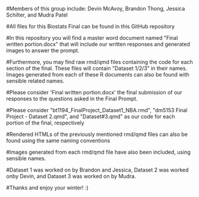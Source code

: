 #Members of this group include: Devin McAvoy, Brandon Thong, Jessica Schilter, and Mudra Patel

#All files for this Biostats Final can be found in this GitHub repository

#In this repository you will find a master word document named "Final written portion.docx" that will include our written responses and generated images to answer the prompt. 

#Furthermore, you may find raw rmd/qmd files containing the code for each section of the final. These files will contain "Dataset 1/2/3" in their names. Images generated from each of these R documents can also be found with sensible related names. 

#Please consider 'Final written portion.docx' the final submission of our responses to the questions asked in the Final Prompt.

#Please consider "bt1194_FinalProject_Dataset1_NBA.rmd", "dm5153 Final Project - Dataset 2.qmd", and "Dataset#3.qmd" as our code for each portion of the final, respectively

#Rendered HTMLs of the previously mentioned rmd/qmd files can also be found using the same naming conventions

#Images generated from each rmd/qmd file have also been included, using sensible names. 

#Dataset 1 was worked on by Brandon and Jessica, Dataset 2 was worked onby Devin, and Dataset 3 was worked on by Mudra.



#Thanks and enjoy your winter! :)

